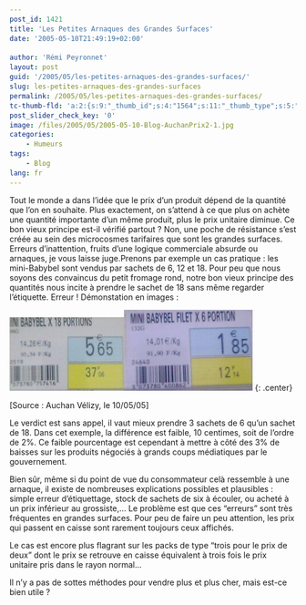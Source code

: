```yaml
---
post_id: 1421
title: 'Les Petites Arnaques des Grandes Surfaces'
date: '2005-05-10T21:49:19+02:00'

author: 'Rémi Peyronnet'
layout: post
guid: '/2005/05/les-petites-arnaques-des-grandes-surfaces/'
slug: les-petites-arnaques-des-grandes-surfaces
permalink: /2005/05/les-petites-arnaques-des-grandes-surfaces/
tc-thumb-fld: 'a:2:{s:9:"_thumb_id";s:4:"1564";s:11:"_thumb_type";s:5:"thumb";}'
post_slider_check_key: '0'
image: /files/2005/05/2005-05-10-Blog-AuchanPrix2-1.jpg
categories:
    - Humeurs
tags:
    - Blog
lang: fr
---
```


Tout le monde a dans l’idée que le prix d’un produit dépend de la quantité que l’on en souhaite. Plus exactement, on s’attend à ce que plus on achète une quantité importante d’un même produit, plus le prix unitaire diminue. Ce bon vieux principe est-il vérifié partout ? Non, une poche de résistance s’est créée au sein des microcosmes tarifaires que sont les grandes surfaces. Erreurs d’inattention, fruits d’une logique commerciale absurde ou arnaques, je vous laisse juge.Prenons par exemple un cas pratique : les mini-Babybel sont vendus par sachets de 6, 12 et 18. Pour peu que nous soyons des convaincus du petit fromage rond, notre bon vieux principe des quantités nous incite à prendre le sachet de 18 sans même regarder l’étiquette. Erreur ! Démonstation en images :

![un paquet de 18 plus cher que ... ](/files/2005/05/2005-05-10-Blog-AuchanPrix-1.jpg)![... trois paquets de 6.](/files/2005/05/2005-05-10-Blog-AuchanPrix2-1.jpg)
{: .center}

\[Source : Auchan Vélizy, le 10/05/05\]

Le verdict est sans appel, il vaut mieux prendre 3 sachets de 6 qu’un sachet de 18. Dans cet exemple, la différence est faible, 10 centimes, soit de l’ordre de 2%. Ce faible pourcentage est cependant à mettre à côté des 3% de baisses sur les produits négociés à grands coups médiatiques par le gouvernement.

Bien sûr, même si du point de vue du consommateur celà ressemble à une arnaque, il existe de nombreuses explications possibles et plausibles : simple erreur d’étiquettage, stock de sachets de six à écouler, ou acheté à un prix inférieur au grossiste,… Le problème est que ces “erreurs” sont très fréquentes en grandes surfaces. Pour peu de faire un peu attention, les prix qui passent en caisse sont rarement toujours ceux affichés.

Le cas est encore plus flagrant sur les packs de type “trois pour le prix de deux” dont le prix se retrouve en caisse équivalent à trois fois le prix unitaire pris dans le rayon normal…

Il n’y a pas de sottes méthodes pour vendre plus et plus cher, mais est-ce bien utile ?